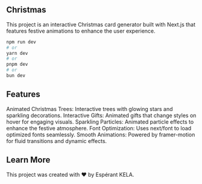 ## Christmas
This project is an interactive Christmas card generator built with Next.js that features festive animations to enhance the user experience.

```bash
npm run dev
# or
yarn dev
# or
pnpm dev
# or
bun dev
```

## Features
Animated Christmas Trees: Interactive trees with glowing stars and sparkling decorations.
Interactive Gifts: Animated gifts that change styles on hover for engaging visuals.
Sparkling Particles: Animated particle effects to enhance the festive atmosphere.
Font Optimization: Uses next/font to load optimized fonts seamlessly.
Smooth Animations: Powered by framer-motion for fluid transitions and dynamic effects.

## Learn More
This project was created with ❤️ by Espérant KELA.


